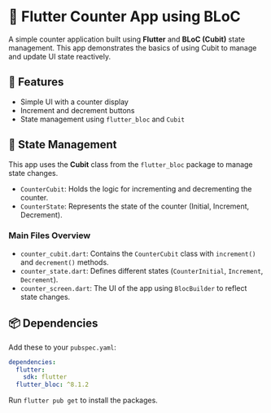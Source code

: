 # 📱 Flutter Counter App using BLoC

A simple counter application built using **Flutter** and **BLoC (Cubit)** state management. This app demonstrates the basics of using Cubit to manage and update UI state reactively.

## 🚀 Features

- Simple UI with a counter display
- Increment and decrement buttons
- State management using `flutter_bloc` and `Cubit`

## 🧠 State Management

This app uses the **Cubit** class from the `flutter_bloc` package to manage state changes.

- `CounterCubit`: Holds the logic for incrementing and decrementing the counter.
- `CounterState`: Represents the state of the counter (Initial, Increment, Decrement).

### Main Files Overview

- `counter_cubit.dart`: Contains the `CounterCubit` class with `increment()` and `decrement()` methods.
- `counter_state.dart`: Defines different states (`CounterInitial`, `Increment`, `Decrement`).
- `counter_screen.dart`: The UI of the app using `BlocBuilder` to reflect state changes.

## 📦 Dependencies

Add these to your `pubspec.yaml`:

```yaml
dependencies:
  flutter:
    sdk: flutter
  flutter_bloc: ^8.1.2
```

Run `flutter pub get` to install the packages.
